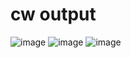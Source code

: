 # cw output
![image](https://user-images.githubusercontent.com/104209441/170655616-9934686b-e40e-4375-b9fc-98d530f72321.png)
![image](https://user-images.githubusercontent.com/104209441/170721244-0e348093-c74a-4219-956b-86a4b18ed4a9.png)
![image](https://user-images.githubusercontent.com/104209441/170721274-a9908834-0f2e-4e92-89f1-f4fb5951386c.png)
